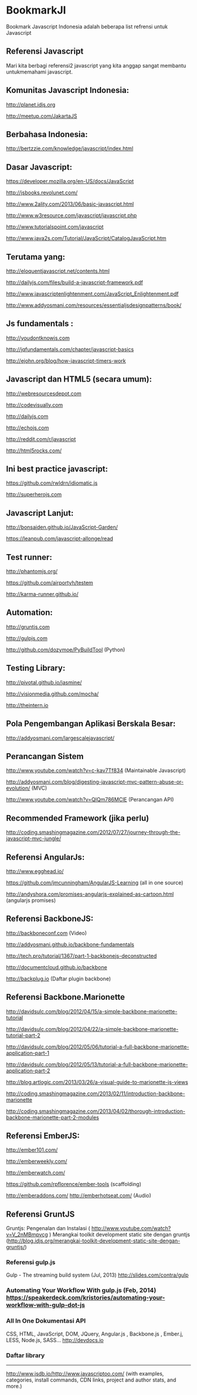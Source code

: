 BookmarkJI
==========

Bookmark Javascript Indonesia adalah beberapa list refrensi untuk Javascript

Referensi Javascript
-------------------
Mari kita berbagi referensi2 javascript yang kita anggap sangat membantu untukmemahami javascript.

Komunitas Javascript Indonesia:
--------------------------------
http://planet.idjs.org

http://meetup.com/JakartaJS

Berbahasa Indonesia:
------------
http://bertzzie.com/knowledge/javascript/index.html

Dasar Javascript:
----------------
https://developer.mozilla.org/en-US/docs/JavaScript

http://jsbooks.revolunet.com/

http://www.2ality.com/2013/06/basic-javascript.html

http://www.w3resource.com/javascript/javascript.php

http://www.tutorialspoint.com/javascript

http://www.java2s.com/Tutorial/JavaScript/CatalogJavaScript.htm

Terutama yang:
-----------------
http://eloquentjavascript.net/contents.html

http://dailyjs.com/files/build-a-javascript-framework.pdf

http://www.javascriptenlightenment.com/JavaScript_Enlightenment.pdf

http://www.addyosmani.com/resources/essentialjsdesignpatterns/book/

Js fundamentals :
-------------------
http://youdontknowjs.com

http://jqfundamentals.com/chapter/javascript-basics

http://ejohn.org/blog/how-javascript-timers-work

Javascript dan HTML5 (secara umum):
-----------------------------------------------
http://webresourcesdepot.com

http://codevisually.com

http://dailyjs.com

http://echojs.com

http://reddit.com/r/javascript

http://html5rocks.com/

Ini best practice javascript:
--------------------
https://github.com/rwldrn/idiomatic.js

http://superherojs.com


Javascript Lanjut:
-----------------
http://bonsaiden.github.io/JavaScript-Garden/

https://leanpub.com/javascript-allonge/read

Test runner:
--------------
http://phantomjs.org/

https://github.com/airportyh/testem

http://karma-runner.github.io/

Automation:
-----------------

http://gruntjs.com

http://gulpjs.com

http://github.com/dozymoe/PyBuildTool (Python)

Testing Library:
-------------------
http://pivotal.github.io/jasmine/

http://visionmedia.github.com/mocha/

http://theintern.io

Pola Pengembangan Aplikasi Berskala Besar:
---------------------
http://addyosmani.com/largescalejavascript/

Perancangan Sistem
-----------
http://www.youtube.com/watch?v=c-kav7Tf834 (Maintainable Javascript)

http://addyosmani.com/blog/digesting-javascript-mvc-pattern-abuse-or-evolution/ (MVC)

http://www.youtube.com/watch?v=QlQm786MClE (Perancangan API)

Recommended Framework (jika perlu)
---------------------
http://coding.smashingmagazine.com/2012/07/27/journey-through-the-javascript-mvc-jungle/

Referensi AngularJs:
-----------------------
http://www.egghead.io/ 

https://github.com/jmcunningham/AngularJS-Learning (all in one source)

http://andyshora.com/promises-angularjs-explained-as-cartoon.html (angularjs promises)

Referensi BackboneJS:
----------------------

http://backboneconf.com (Video)

http://addyosmani.github.io/backbone-fundamentals

http://tech.pro/tutorial/1367/part-1-backbonejs-deconstructed

http://documentcloud.github.io/backbone

http://backplug.io (Daftar plugin backbone)
 
Referensi Backbone.Marionette
-------------

http://davidsulc.com/blog/2012/04/15/a-simple-backbone-marionette-tutorial

http://davidsulc.com/blog/2012/04/22/a-simple-backbone-marionette-tutorial-part-2

http://davidsulc.com/blog/2012/05/06/tutorial-a-full-backbone-marionette-application-part-1

http://davidsulc.com/blog/2012/05/13/tutorial-a-full-backbone-marionette-application-part-2

http://blog.artlogic.com/2013/03/26/a-visual-guide-to-marionette-js-views

http://coding.smashingmagazine.com/2013/02/11/introduction-backbone-marionette

http://coding.smashingmagazine.com/2013/04/02/thorough-introduction-backbone-marionette-part-2-modules

Referensi EmberJS:
---------------
http://ember101.com/ 

http://emberweekly.com/ 

http://emberwatch.com/ 

https://github.com/rpflorence/ember-tools (scaffolding) 

http://emberaddons.com/ http://emberhotseat.com/  (Audio) 

Referensi GruntJS
---------------------
Gruntjs: Pengenalan dan Instalasi ( http://www.youtube.com/watch?v=V_2nMBmpvcg )
Merangkai toolkit development static site dengan gruntjs (http://blog.idjs.org/merangkai-toolkit-development-static-site-dengan-gruntjs/)

### Referensi gulp.js
Gulp - The streaming build system (Jul, 2013) http://slides.com/contra/gulp

### Automating Your Workflow With gulp.js (Feb, 2014) https://speakerdeck.com/kristories/automating-your-workflow-with-gulp-dot-js


### All In One Dokumentasi API 

CSS, HTML, JavaScript, DOM, JQuery, Angular.js , Backbone.js , Ember.j, LESS, Node.js, SASS...
http://devdocs.io

### Daftar library
----------
http://www.jsdb.io/http://www.javascriptoo.com/ (with examples, categories, install commands, CDN links, project and author stats, and more.) 
